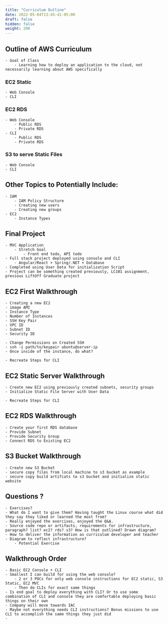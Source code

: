 ```yaml
---
title: "Curriculum Outline"
date: 2022-05-04T13:45:41-05:00
draft: false
hidden: false
weight: 200
---
```


## Outline of AWS Curriculum
	- Goal of Class
		- Learning how to deploy an application to the cloud, not necessarily learning about AWS specifically
### EC2 Static
	- Web Console
	- CLI
### EC2 RDS
	- Web Console
		- Public RDS
		- Private RDS
	- CLI
		- Public RDS
		- Private RDS
### S3 to serve Static Files
	- Web Console
	- CLI

## Other Topics to Potentially Include:
	- IAM
		- IAM Policy Structure
		- Creating new users
		- Creating new groups
	- EC2
		- Instance Types

## Final Project
	- MVC Application
		- Stretch Goal
			- Front end todo, API todo
	- Full stack project deployed using console and CLI
		- Angular/React + Spring/.NET + Database
	- Completed using User Data for initialization Script
	- Project can be something created previously, LC101 assignment, previous LiftOff Graduate project

## EC2 First Walkthrough
	- Creating a new EC2
	- image AMI
	- Instance Type
	- Number of Instances
	- SSH Key Pair
	- VPC ID
	- Subnet ID
	- Security ID

	- Change Permissions on Created SSH
	- ssh -i path/to/keypair ubuntu@server-ip
	- Once inside of the instance, do what?

	- Recreate Steps for CLI

## EC2 Static Server Walkthrough
	- Create new EC2 using previously created subnets, security groups
	- Initialize Static File Server with User Data

	- Recreate Steps for CLI

## EC2 RDS Walkthrough
	- Create your first RDS database
	- Provide Subnet
	- Provide Security Group
	- Connect RDS to Existing EC2

## S3 Bucket Walkthrough
	- Create new S3 Bucket
	- secure copy files from local machine to s3 bucket as example
	- secure copy build artifcats to s3 bucket and initialize static website


## Questions ?
	- Exercises?
	- What do I want to give them? Having taught the Linux course what did they say they liked or learned the most from?
	- Really enjoyed the exercises, enjoyed the Q&A.
	- Source code repo or artifacts, requirements for infrastructure, paragraph? list? ec2? rds? s3? How is that outlined? Drawn diagram?
	- How to deliver the information as curriculum developer and teacher
	- Diagram to reflect infrastructure?
		- Potential Exercise


## Walkthrough Order
	- Basic EC2 Console + CLI
	- Smallest I can build for using the web console?
		- 2 or 3 POCs for only web console instructions for EC2 static, S3 Static, EC2 MVC
		- Then do CLIs for exact same things
	- Is end goal to deploy everything with CLI? Or to use some combination of CLI and console they are comfortable deploying basic things on their own
	- Company will move towards IAC
	- Maybe not everything needs CLI instructions? Bonus missions to use CLI to accomplish the same things they just did
	- 
